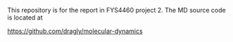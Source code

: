 This repository is for the report in FYS4460 project 2. The MD source code is located at

https://github.com/dragly/molecular-dynamics